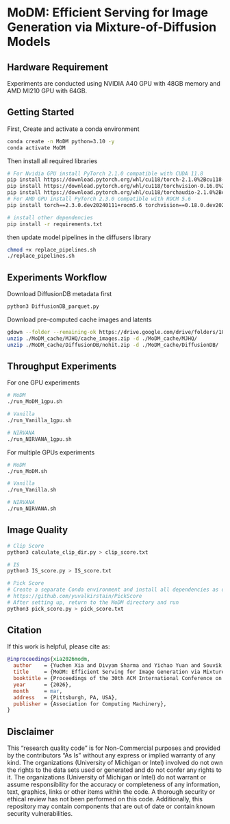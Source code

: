 # MoDM: Efficient Serving for Image Generation via Mixture-of-Diffusion Models


## Hardware Requirement

Experiments are conducted using NVIDIA A40 GPU with 48GB memory and AMD MI210 GPU with 64GB.

## Getting Started
First, Create and activate a conda environment

```bash
conda create -n MoDM python=3.10 -y
conda activate MoDM
```

Then install all required libraries

```bash
# For Nvidia GPU install PyTorch 2.1.0 compatible with CUDA 11.8
pip install https://download.pytorch.org/whl/cu118/torch-2.1.0%2Bcu118-cp310-cp310-linux_x86_64.whl
pip install https://download.pytorch.org/whl/cu118/torchvision-0.16.0%2Bcu118-cp310-cp310-linux_x86_64.whl#sha256=033712f65d45afe806676c4129dfe601ad1321d9e092df62b15847c02d4061dc
pip install https://download.pytorch.org/whl/cu118/torchaudio-2.1.0%2Bcu118-cp310-cp310-linux_x86_64.whl#sha256=cdfd0a129406155eee595f408cafbb92589652da4090d1d2040f5453d4cae71f
# For AMD GPU install PyTorch 2.3.0 compatible with ROCM 5.6
pip install torch==2.3.0.dev20240111+rocm5.6 torchvision==0.18.0.dev20240116+rocm5.6
```
```bash
# install other dependencies
pip install -r requirements.txt
```

then update model pipelines in the diffusers library

```bash
chmod +x replace_pipelines.sh
./replace_pipelines.sh 
```

## Experiments Workflow

Download DiffusionDB metadata first
```bash
python3 DiffusionDB_parquet.py
```

Download pre-computed cache images and latents
```bash
gdown --folder --remaining-ok https://drive.google.com/drive/folders/1OFfbd_BgwTVY38bq_s0R0zyDaUytKB-Y
unzip ./MoDM_cache/MJHQ/cache_images.zip -d ./MoDM_cache/MJHQ/
unzip ./MoDM_cache/DiffusionDB/nohit.zip -d ./MoDM_cache/DiffusionDB/
```

## Throughput Experiments

For one GPU experiments
```bash
# MoDM
./run_MoDM_1gpu.sh

# Vanilla
./run_Vanilla_1gpu.sh

# NIRVANA
./run_NIRVANA_1gpu.sh
```

For multiple GPUs experiments
```bash
# MoDM
./run_MoDM.sh

# Vanilla
./run_Vanilla.sh

# NIRVANA
./run_NIRVANA.sh
```

## Image Quality
```bash
# Clip Score
python3 calculate_clip_dir.py > clip_score.txt

# IS
python3 IS_score.py > IS_score.txt

# Pick Score
# Create a separate Conda environment and install all dependencies as described in the PickScore repository:
# https://github.com/yuvalkirstain/PickScore
# After setting up, return to the MoDM directory and run
python3 pick_score.py > pick_score.txt

```

## Citation

If this work is helpful, please cite as:

```bibtex
@inproceedings{xia2026modm,
  author    = {Yuchen Xia and Divyam Sharma and Yichao Yuan and Souvik Kundu and Nishil Talati},
  title     = {MoDM: Efficient Serving for Image Generation via Mixture-of-Diffusion Models},
  booktitle = {Proceedings of the 30th ACM International Conference on Architectural Support for Programming Languages and Operating Systems, Volume 1 (ASPLOS '26)},
  year      = {2026},
  month     = mar,
  address   = {Pittsburgh, PA, USA},
  publisher = {Association for Computing Machinery},
}
```

## Disclaimer

This “research quality code” is for Non-Commercial purposes and provided by the contributors “As Is” without any express or implied warranty of any kind. The organizations (University of Michigan or Intel) involved do not own the rights to the data sets used or generated and do not confer any rights to it. The organizations (University of Michigan or Intel) do not warrant or assume responsibility for the accuracy or completeness of any information, text, graphics, links or other items within the code. A thorough security or ethical review has not been performed on this code. Additionally, this repository may contain components that are out of date or contain known security vulnerabilities.